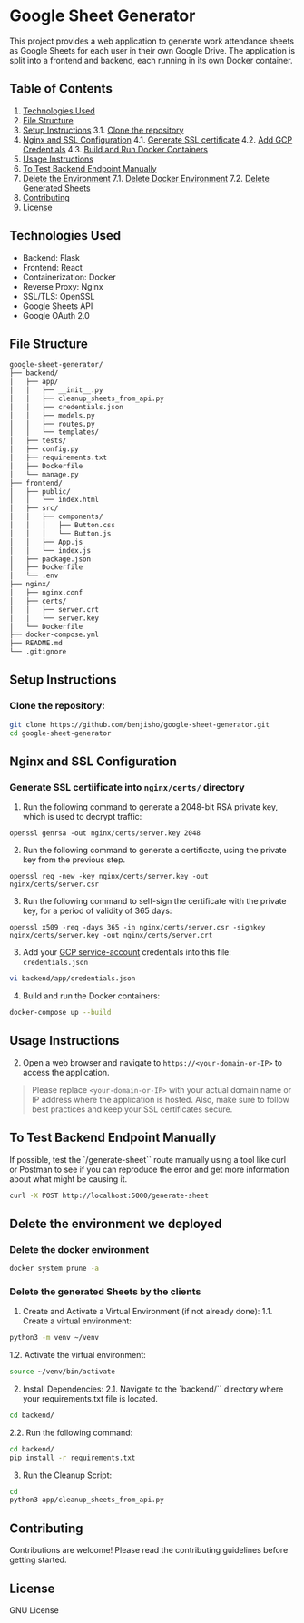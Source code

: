 # Google Sheet Generator

This project provides a web application to generate work attendance sheets as Google Sheets for each user in their own Google Drive. The application is split into a frontend and backend, each running in its own Docker container.

## Table of Contents
1. [Technologies Used](#technologies-used)
2. [File Structure](#file-structure)
3. [Setup Instructions](#setup-instructions)
        3.1. [Clone the repository](#clone-the-repository)
4. [Nginx and SSL Configuration](#nginx-and-ssl-configuration)
        4.1. [Generate SSL certificate](#generate-ssl-certificate-into-nginxcerts-directory)
        4.2. [Add GCP Credentials](#add-gcp-credentials)
        4.3. [Build and Run Docker Containers](#build-and-run-docker-containers)
5. [Usage Instructions](#usage-instructions)
6. [To Test Backend Endpoint Manually](#to-test-backend-endpoint-manually)
7. [Delete the Environment](#delete-the-environment-we-deployed)
        7.1. [Delete Docker Environment](#delete-the-docker-environment)
        7.2. [Delete Generated Sheets](#delete-the-generated-sheets-by-the-clients)
8. [Contributing](#contributing)
9. [License](#license)


## Technologies Used
- Backend: Flask
- Frontend: React
- Containerization: Docker
- Reverse Proxy: Nginx
- SSL/TLS: OpenSSL
- Google Sheets API
- Google OAuth 2.0

## File Structure

```bash
google-sheet-generator/
├── backend/
│   ├── app/
│   │   ├── __init__.py
│   │   ├── cleanup_sheets_from_api.py
│   │   ├── credentials.json
│   │   ├── models.py
│   │   ├── routes.py
│   │   └── templates/
│   ├── tests/
│   ├── config.py
│   ├── requirements.txt
│   ├── Dockerfile
│   └── manage.py
├── frontend/
│   ├── public/
│   │   └── index.html
│   ├── src/
│   │   ├── components/
│   │   │   ├── Button.css
│   │   │   └── Button.js
│   │   ├── App.js
│   │   └── index.js
│   ├── package.json
│   ├── Dockerfile
│   └── .env
├── nginx/
│   ├── nginx.conf
│   ├── certs/
│   │   ├── server.crt
│   │   └── server.key
│   └── Dockerfile
├── docker-compose.yml
├── README.md
└── .gitignore
```

## Setup Instructions

### Clone the repository:
```bash
git clone https://github.com/benjisho/google-sheet-generator.git
cd google-sheet-generator
```

## Nginx and SSL Configuration
### Generate SSL certiificate into `nginx/certs/` directory

1. Run the following command to generate a 2048-bit RSA private key, which is used to decrypt traffic:

```
openssl genrsa -out nginx/certs/server.key 2048
```
2. Run the following command to generate a certificate, using the private key from the previous step.
```
openssl req -new -key nginx/certs/server.key -out nginx/certs/server.csr
```

3. Run the following command to self-sign the certificate with the private key, for a period of validity of 365 days:
```
openssl x509 -req -days 365 -in nginx/certs/server.csr -signkey nginx/certs/server.key -out nginx/certs/server.crt
```

3. Add your [GCP service-account](https://console.cloud.google.com/iam-admin/serviceaccounts) credentials into this file: `credentials.json`

```bash
vi backend/app/credentials.json
```

4. Build and run the Docker containers:
```bash
docker-compose up --build
```

## Usage Instructions

2. Open a web browser and navigate to `https://<your-domain-or-IP>` to access the application.

> Please replace `<your-domain-or-IP>` with your actual domain name or IP address where the application is hosted. Also, make sure to follow best practices and keep your SSL certificates secure.


## To Test Backend Endpoint Manually

If possible, test the `/generate-sheet`` route manually using a tool like curl or Postman to see if you can reproduce the error and get more information about what might be causing it.
```bash
curl -X POST http://localhost:5000/generate-sheet
```

## Delete the environment we deployed

### Delete the docker environment
```bash
docker system prune -a
```
### Delete the generated Sheets by the clients

1. Create and Activate a Virtual Environment (if not already done):
1.1. Create a virtual environment:
```bash
python3 -m venv ~/venv
```
1.2. Activate the virtual environment:
```bash
source ~/venv/bin/activate
```
2. Install Dependencies:
2.1. Navigate to the `backend/`` directory where your requirements.txt file is located.
```bash
cd backend/
```
2.2. Run the following command:
```bash
cd backend/
pip install -r requirements.txt
```
3. Run the Cleanup Script:
```bash
cd 
python3 app/cleanup_sheets_from_api.py
```
## Contributing
Contributions are welcome! Please read the contributing guidelines before getting started.

## License
GNU License